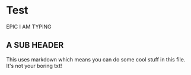 # Test

EPIC I AM TYPING
## A SUB HEADER

This uses markdown which means you can do some cool stuff in this file. It's not your boring txt!
